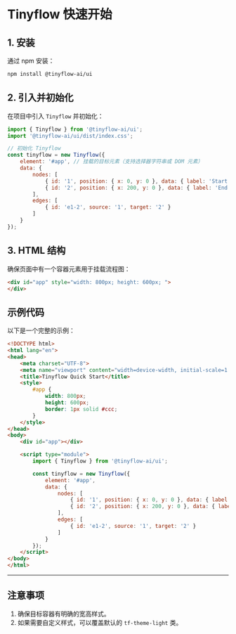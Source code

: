 # Tinyflow 快速开始

## 1. 安装

通过 npm 安装：

```bash
npm install @tinyflow-ai/ui
```


## 2. 引入并初始化

在项目中引入 `Tinyflow` 并初始化：

```javascript
import { Tinyflow } from '@tinyflow-ai/ui';
import '@tinyflow-ai/ui/dist/index.css';

// 初始化 Tinyflow
const tinyflow = new Tinyflow({
    element: '#app', // 挂载的目标元素（支持选择器字符串或 DOM 元素）
    data: {
        nodes: [
            { id: '1', position: { x: 0, y: 0 }, data: { label: 'Start' } },
            { id: '2', position: { x: 200, y: 0 }, data: { label: 'End' } }
        ],
        edges: [
            { id: 'e1-2', source: '1', target: '2' }
        ]
    }
});
```


## 3. HTML 结构

确保页面中有一个容器元素用于挂载流程图：

```html
<div id="app" style="width: 800px; height: 600px; ">
</div>
```



## 示例代码

以下是一个完整的示例：

```html
<!DOCTYPE html>
<html lang="en">
<head>
    <meta charset="UTF-8">
    <meta name="viewport" content="width=device-width, initial-scale=1.0">
    <title>Tinyflow Quick Start</title>
    <style>
        #app {
            width: 800px;
            height: 600px;
            border: 1px solid #ccc;
        }
    </style>
</head>
<body>
    <div id="app"></div>

    <script type="module">
        import { Tinyflow } from '@tinyflow-ai/ui';

        const tinyflow = new Tinyflow({
            element: '#app',
            data: {
                nodes: [
                    { id: '1', position: { x: 0, y: 0 }, data: { label: 'Start' } },
                    { id: '2', position: { x: 200, y: 0 }, data: { label: 'End' } }
                ],
                edges: [
                    { id: 'e1-2', source: '1', target: '2' }
                ]
            }
        });
    </script>
</body>
</html>
```

---

## 注意事项

1. 确保目标容器有明确的宽高样式。
2. 如果需要自定义样式，可以覆盖默认的 `tf-theme-light` 类。
